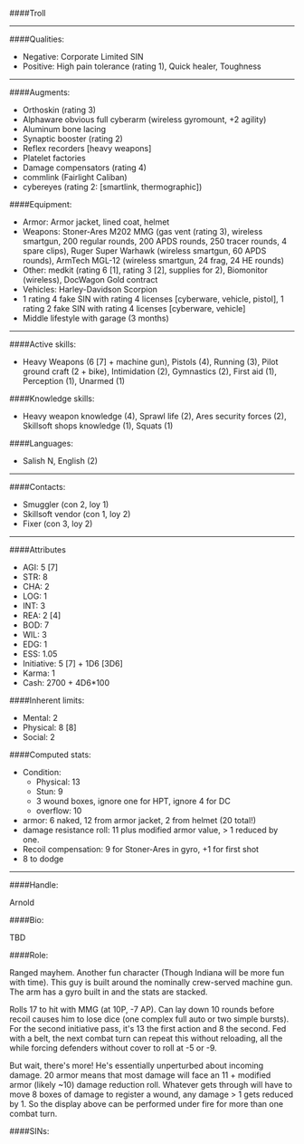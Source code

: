####Troll

____
####Qualities:

- Negative: Corporate Limited SIN
- Positive: High pain tolerance (rating 1), Quick healer, Toughness

____
####Augments:

- Orthoskin (rating 3)
- Alphaware obvious full cyberarm (wireless gyromount, +2 agility)
- Aluminum bone lacing
- Synaptic booster (rating 2)
- Reflex recorders [heavy weapons]
- Platelet factories
- Damage compensators (rating 4)
- commlink (Fairlight Caliban)
- cybereyes (rating 2: [smartlink, thermographic])

####Equipment:

- Armor: Armor jacket, lined coat, helmet 
- Weapons: Stoner-Ares M202 MMG (gas vent (rating 3), wireless smartgun, 200 regular rounds, 200 APDS rounds, 250 tracer rounds, 4 spare clips), Ruger Super Warhawk (wireless smartgun, 60 APDS rounds), ArmTech MGL-12 (wireless smartgun, 24 frag, 24 HE rounds)
- Other: medkit (rating 6 [1], rating 3 [2], supplies for 2), Biomonitor (wireless), DocWagon Gold contract
- Vehicles: Harley-Davidson Scorpion
- 1 rating 4 fake SIN with rating 4 licenses [cyberware, vehicle, pistol], 1 rating 2 fake SIN with rating 4 licenses [cyberware, vehicle]
- Middle lifestyle with garage (3 months)

____
####Active skills:

- Heavy Weapons (6 [7] + machine gun), Pistols (4), Running (3), Pilot ground craft (2 + bike), Intimidation (2), Gymnastics (2), First aid (1), Perception (1), Unarmed (1)

####Knowledge skills:

- Heavy weapon knowledge (4), Sprawl life (2), Ares security forces (2), Skillsoft shops knowledge (1), Squats (1)

####Languages:

- Salish N, English (2)

____
####Contacts:

- Smuggler (con 2, loy 1)
- Skillsoft vendor (con 1, loy 2)
- Fixer (con 3, loy 2)

____
####Attributes

- AGI: 5 [7]
- STR: 8
- CHA: 2
- LOG: 1
- INT: 3
- REA: 2 [4]
- BOD: 7
- WIL: 3
- EDG: 1
- ESS: 1.05
- Initiative: 5 [7] + 1D6 [3D6]
- Karma: 1
- Cash: 2700 + 4D6*100

####Inherent limits:

- Mental: 2
- Physical: 8 [8]
- Social: 2

####Computed stats:

- Condition:
	- Physical: 13
	- Stun: 9
	- 3 wound boxes, ignore one for HPT, ignore 4 for DC
	- overflow: 10
- armor: 6 naked, 12 from armor jacket, 2 from helmet (20 total!)
- damage resistance roll: 11 plus modified armor value, > 1 reduced by one.
- Recoil compensation: 9 for Stoner-Ares in gyro, +1 for first shot
- 8 to dodge

____
####Handle:

Arnold

####Bio:

TBD

####Role:

Ranged mayhem. Another fun character (Though Indiana will be more fun with time). This guy is built around the nominally crew-served machine gun. The arm has a gyro built in and the stats are stacked. 

Rolls 17 to hit with MMG (at 10P, -7 AP). Can lay down 10 rounds before recoil causes him to lose dice (one complex full auto or two simple bursts). For the second initiative pass, it's 13 the first action and 8 the second. Fed with a belt, the next combat turn can repeat this without reloading, all the while forcing defenders without cover to roll at -5 or -9.

But wait, there's more! He's essentially unperturbed about incoming damage. 20 armor means that most damage will face an 11 + modified armor (likely ~10) damage reduction roll. Whatever gets through will have to move 8 boxes of damage to register a wound, any damage > 1 gets reduced by 1. So the display above can be performed under fire for more than one combat turn. 

####SINs:

